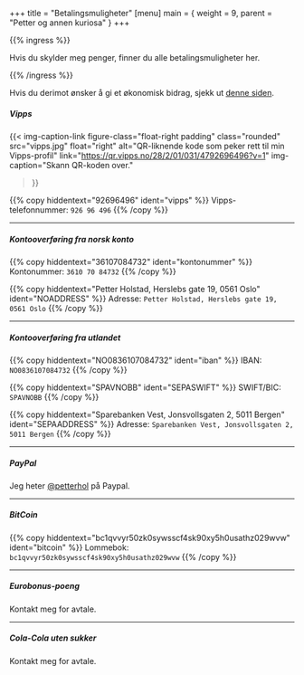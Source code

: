 +++
title = "Betalingsmuligheter"
[menu]
main = { weight = 9, parent = "Petter og annen kuriosa" }
+++

<!-- markdownlint-disable MD034 -->

{{% ingress %}}

Hvis du skylder meg penger, finner du alle betalingsmuligheter her.

{{% /ingress %}}

Hvis du derimot ønsker å gi et økonomisk bidrag, sjekk ut [denne siden](../finansiering). 

##### Vipps

  {{< img-caption-link
  figure-class="float-right padding"
    class="rounded"
    src="vipps.jpg"
    float="right"
    alt="QR-liknende kode som peker rett til min Vipps-profil"
    link="https://qr.vipps.no/28/2/01/031/4792696496?v=1"
    img-caption="Skann QR-koden over."
  >}}

{{% copy
 hiddentext="92696496"
 ident="vipps"
%}}
Vipps-telefonnummer: ```926 96 496``` {{% /copy %}}

---

##### Kontooverføring fra norsk konto

{{% copy
 hiddentext="36107084732"
 ident="kontonummer"
%}}
Kontonummer: ```3610 70 84732``` {{% /copy %}}

{{% copy
 hiddentext="Petter Holstad, Herslebs gate 19, 0561 Oslo"
 ident="NOADDRESS"
%}}
Adresse: ```Petter Holstad, Herslebs gate 19, 0561 Oslo``` {{% /copy %}}

---

##### Kontooverføring fra utlandet

{{% copy
 hiddentext="NO0836107084732"
 ident="iban"
%}}
IBAN: ```NO0836107084732``` {{% /copy %}}

{{% copy
 hiddentext="SPAVNOBB"
 ident="SEPASWIFT"
%}}
SWIFT/BIC: ```SPAVNOBB``` {{% /copy %}}

{{% copy
 hiddentext="Sparebanken Vest, Jonsvollsgaten 2, 5011 Bergen"
 ident="SEPAADDRESS"
%}}
Adresse: ```Sparebanken Vest, Jonsvollsgaten 2, 5011 Bergen``` {{% /copy %}}

---

##### PayPal

Jeg heter [@petterhol](https://paypal.me/petterhol) på Paypal.

---

##### BitCoin

{{% copy
 hiddentext="bc1qvvyr50zk0sywsscf4sk90xy5h0usathz029wvw"
 ident="bitcoin"
%}}
Lommebok: ```bc1qvvyr50zk0sywsscf4sk90xy5h0usathz029wvw```
{{% /copy %}}

---

##### Eurobonus-poeng

Kontakt meg for avtale.

---

##### Cola-Cola uten sukker

Kontakt meg for avtale.
